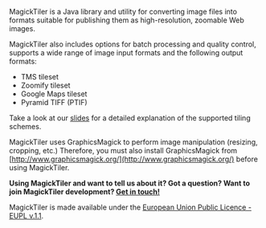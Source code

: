 MagickTiler is a Java library and utility for converting image files into formats suitable for publishing them as high-resolution, zoomable Web images.

MagickTiler also includes options for batch processing and quality control, supports a wide range of image input formats and the following output formats:
  * TMS tileset
  * Zoomify tileset
  * Google Maps tileset
  * Pyramid TIFF (PTIF)

Take a look at our [slides](http://slidesha.re/h4OKfF) for a detailed explanation of the supported tiling schemes.

MagickTiler uses GraphicsMagick to perform image manipulation (resizing, cropping, etc.) Therefore, you must also install GraphicsMagick from [http://www.graphicsmagick.org/](http://www.graphicsmagick.org/) before using MagickTiler.

**Using MagickTiler and want to tell us about it? Got a question? Want to join MagickTiler development? [Get in touch!](mailto:magicktiler@gmail.com)**

MagickTiler is made available under the [European Union Public Licence - EUPL v.1.1](http://ec.europa.eu/idabc/eupl.html).